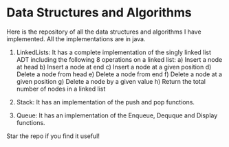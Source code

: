 # Data Structures and Algorithms
Here is the repository of all the data structures and algorithms I have implemented. All the implementations are in java.

1) LinkedLists:
It has a complete implementation of the singly linked list ADT including the following 8 operations on a linked list:
a) Insert a node at head
b) Insert a node at end
c) Insert a node at a given position
d) Delete a node from head
e) Delete a node from end
f) Delete a node at a given position
g) Delete a node by a given value
h) Return the total number of nodes in a linked list

2) Stack:
It has an implementation of the push and pop functions.

3) Queue:
It has an implementation of the Enqueue, Dequque and Display functions.

Star the repo if you find it useful!
